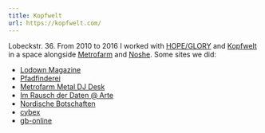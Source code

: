 ```yaml
---
title: Kopfwelt
url: https://kopfwelt.com/
---
```

Lobeckstr. 36. From 2010 to 2016 I worked with <a href="http://www.hopeglory.com/">HOPE/GLORY</a> and <a href="https://www.kopfwelt.com">Kopfwelt</a> in a space alongside <a href="http://www.metrofarm.net/">Metrofarm</a> and <a href="http://noshe.de">Noshe</a>. Some sites we did:

<ul>
<li><a href="http://lodownmagazine.com" rel="noopener">Lodown Magazine</a></li>
<li><a href="http://pfadfinderei.com" rel="noopener">Pfadfinderei</a></li>
<li><a href="http://dj-desk.com" rel="noopener">Metrofarm Metal DJ Desk</a></li>
<li><a href="http://imrauschderdaten.arte.tv/" rel="noopener">Im Rausch der Daten @ Arte</a></li>
<li><a href="http://www.nordischebotschaften.org/" rel="noopener">Nordische Botschaften</a></li>
<li><a href="http://cybex-online.com/en" rel="noopener">cybex</a></li>
<li><a href="http://gb-online.com/ " rel="noopener">gb-online</a></li>
</ul>

